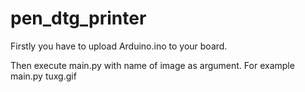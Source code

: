 # pen_dtg_printer

Firstly you have to upload Arduino.ino to your board. 

Then execute main.py with name of image as argument. For example main.py tuxg.gif

